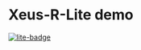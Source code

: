# Xeus-R-Lite demo

[![lite-badge](https://jupyterlite.rtfd.io/en/latest/_static/badge.svg)](https://isabelparedes.github.io/tst-xeus-r-python/lab/?path=demo.ipynb)
